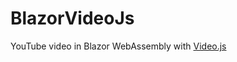 # BlazorVideoJs
YouTube video in Blazor WebAssembly with [Video.js](https://github.com/videojs/video.js)
